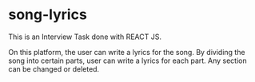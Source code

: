 # song-lyrics

This is an Interview Task done with REACT JS.

On this platform, the user can write a lyrics for the song.
By dividing the song into certain parts, user can write a lyrics for each part. Any section can be changed or deleted.
